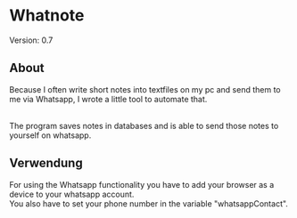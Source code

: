 # Whatnote
Version: 0.7

## About
Because I often write short notes into textfiles on my pc and send them to me via Whatsapp, I wrote a little tool to automate that. <br><br>

The program saves notes in databases and is able to send those notes to yourself on whatsapp.

## Verwendung

For using the Whatsapp functionality you have to add your browser as a device to your whatsapp account.<br>
You also have to set your phone number in the variable "whatsappContact".<br><br>

